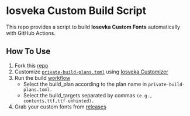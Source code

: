 # Iosveka Custom Build Script

This repo provides a script to build **Iosevka Custom Fonts** automatically with GitHub Actions.

## How To Use

1. Fork this [repo](https://github.com/Shourene/Iosveka-custom/fork)
2. Customize [`private-build-plans.toml`](config/private-build-plans.toml) using [Iosveka Customizer](https://typeof.net/Iosevka/customizer)
3. Run the build [workflow](../../actions/workflows/build.yml)
   - Select the build_plan according to the plan name in `private-build-plans.toml.`
   - Select the build_targets separated by commas `(e.g., contents,ttf,ttf-unhinted).`
4. Grab your custom fonts from [releases](../../releases)
